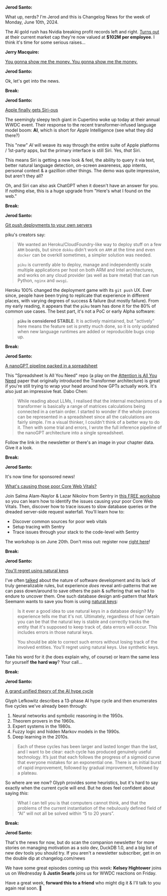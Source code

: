 **Jerod Santo:**

What up, nerds? I'm Jerod and this is Changelog News for the week of Monday, June 10th, 2024.

The AI gold rush has Nvidia breaking profit records left and right. [Turns out](https://sherwood.news/markets/nvidia-is-now-worth-usd102m-per-employee/) at their current market cap they're now valued at **$102M per employee**. I think it's time for some serious raises...

**Jerry Macquire:**

[You gonna show me the money. You gonna show me the money.](https://www.youtube.com/watch?v=-B04jhdDfDk)

**Jerod Santo:**

Ok, let's get into the news.

**Break:**

**Jerod Santo:**

[Apple finally gets Siri-ous ](https://www.apple.com/apple-intelligence/)

The seemingly sleepy tech giant in Cupertino woke up today at their annual WWDC event. Their response to the recent transformer-infused language model boom: **AI**, which is short for *Apple* Intelligence (see what they did there?)

This "new" _AI_ will weave its way through the entire suite of Apple platforms / 1st-party apps, but the primary interface is still Siri. Yes, _that_ Siri.

This means Siri is getting a new look & feel, the ability to query it via text, better natural language detection, on-screen awareness, app intents, personal context & a gazillion other things. The demo was quite impressive, but aren't they all?

Oh, and Siri can also ask ChatGPT when it doesn't have an answer for you. If nothing else, this is a huge upgrade from "Here's what I found on the web."

**Break:**

**Jerod Santo:**

[Git push deployments to your own servers](https://piku.github.io)

piku's creators say:

> We wanted an Heroku/CloudFoundry-like way to deploy stuff on a few `ARM` boards, but since `dokku` didn't work on `ARM` at the time and even `docker` can be overkill sometimes, a simpler solution was needed.
>
> `piku` is currently able to deploy, manage and independently scale multiple applications per host on both ARM and Intel architectures, and works on any cloud provider (as well as bare metal) that can run Python, `nginx` and `uwsgi`.

Heroku 100% changed the deployment game with its `git push` UX. Ever since, people have been trying to replicate that experience in different places, with varying degrees of success & failure (but mostly failure). From my early reading, it appears that the `piku` team has done it for the 80% of common use cases. The best part, it's not a PoC or early Alpha software:

> **`piku` is considered STABLE**. It is actively maintained, but "actively" here means the feature set is pretty much done, so it is only updated when new language runtimes are added or reproducible bugs crop up.

**Break:**

**Jerod Santo:**

[A nanoGPT pipeline packed in a spreadsheet](https://github.com/dabochen/spreadsheet-is-all-you-need)

This "Spreadsheet Is All You Need" repo (a play on the [Attention is All You Need](https://research.google/pubs/attention-is-all-you-need/) paper that originally introduced the Transformer architecture) is great if you're still trying to wrap your head around how GPTs actually work. It's also just an impressive feat. Dabo Chen:

>While reading about LLMs, I realised that the internal mechanisms of a transformer is basically a range of matrices calculations being connected in a certain order. I started to wonder if the whole process can be represented in a spreadsheet since all the calculations are fairly simple. I'm a visual thinker, I couldn't think of a better way to do it. Then with some trial and errors, I wrote the full inference pipeline of the nanoGPT architecture into a single spreadsheet.

Follow the link in the newsletter or there's an image in your chapter data. Give it a look.

**Break:**

**Jerod Santo:**

It's now time for sponsored news!

[What's causing those poor Core Web Vitals?](https://sentry.io/resources/tracing-frontend-issues-with-backend-solutions/?utm_source=changelog&utm_medium=paid-community&utm_campaign=tracing-fy25q2-traceworkshop&utm_content=newsletter-tracingworkshop-register)

Join Salma Alam-Naylor & Lazar Nikolov from Sentry in [this FREE workshop](https://sentry.io/resources/tracing-frontend-issues-with-backend-solutions/?utm_source=changelog&utm_medium=paid-community&utm_campaign=tracing-fy25q2-traceworkshop&utm_content=newsletter-tracingworkshop-register) so you can learn how to identify the issues causing your poor Core Web Vitals. Then, discover how to trace issues to slow database queries or the dreaded server-side request waterfall. You'll learn how to:

- Discover common sources for poor web vitals
- Setup tracing with Sentry
- Trace issues through your stack to the code-level with Sentry

The workshop is on June 20th. Don't miss out: register now [right here](https://sentry.io/resources/tracing-frontend-issues-with-backend-solutions/?utm_source=changelog&utm_medium=paid-community&utm_campaign=tracing-fy25q2-traceworkshop&utm_content=newsletter-tracingworkshop-register)!

**Break:**

**Jerod Santo:**

[You'll regret using natural keys](https://blog.ploeh.dk/2024/06/03/youll-regret-using-natural-keys/)

I've often [talked](https://youtube.com/shorts/vJFqAJ9_0SU) about the nature of software development and its lack of truly generalizable rules, but experience _does_ reveal anti-patterns that we can pass down/around to save others the pain & suffering that we had to endure to uncover them. One such database design anti-pattern that Mark Seemann wants to save you from is using [natural keys](https://en.wikipedia.org/wiki/Natural_key):

> Is it ever a good idea to use natural keys in a database design? My experience tells me that it's not. Ultimately, regardless of how certain you can be that the natural key is stable and correctly tracks the entity that it's supposed to keep track of, data errors will occur. This includes errors in those natural keys.
>
> You should be able to correct such errors without losing track of the involved entities. You'll regret using natural keys. Use synthetic keys.

Take his word for it (he does explain why, of course) or learn the same less for yourself **the hard way**? Your call...

**Break:**

**Jerod Santo:**

[A grand unified theory of the AI hype cycle](https://blog.glyph.im/2024/05/grand-unified-ai-hype.html?utm_medium=mastodon)

Glyph Lefkowitz describes a 13-phase AI hype cycle and then enumerates five cycles we've already been through:

1. Neural networks and symbolic reasoning in the 1950s.
2. Theorem provers in the 1960s.
3. Expert systems in the 1980s.
4. Fuzzy logic and hidden Markov models in the 1990s.
5. Deep learning in the 2010s.

> Each of these cycles has been larger and lasted longer than the last, and I want to be clear: each cycle has produced genuinely useful technology. It’s just that each follows the progress of a sigmoid curve that everyone mistakes for an exponential one. There is an initial burst of rapid improvement, followed by gradual improvement, followed by a plateau.

So where are we now? Glyph provides some heuristics, but it's hard to say exactly when the current cycle will end. But he does feel confident about saying *this*:

> What I can tell you is that computers cannot think, and that the problems of the current instantiation of the nebulously defined field of “AI” will not all be solved within “5 to 20 years”.

**Break:**

**Jerod Santo:**

That's the news for now, but do scan the companion newsletter for more stories on managing motivation as a solo dev, DuckDB 1.0, and a big list of new dev tools you should try. If you aren't a newsletter subscriber, get in on the double dip at changelog.com/news

We have some great episodes coming up this week: **Kelsey Hightower** joins us on Wednesday & **Justin Searls** joins us for WWDC reactions on Friday.

Have a great week, **forward this to a friend** who might dig it & I'll talk to you again real soon. 💚
